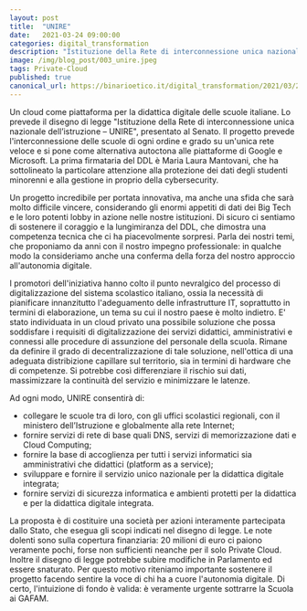 ```yaml
---
layout: post
title:  "UNIRE"
date:   2021-03-24 09:00:00
categories: digital_transformation
description: "Istituzione della Rete di interconnessione unica nazionale dell’istruzione"
image: /img/blog_post/003_unire.jpeg
tags: Private-Cloud
published: true
canonical_url: https://binarioetico.it/digital_transformation/2021/03/24/unire/
---
```


Un cloud come piattaforma per la didattica digitale delle scuole italiane. Lo prevede il disegno di legge "Istituzione della Rete di interconnessione unica nazionale dell’istruzione – UNIRE", presentato al Senato. Il progetto prevede l'interconnessione delle scuole di ogni ordine e grado su un'unica rete veloce e si pone come alternativa autoctona alle piattaforme di Google e Microsoft. La prima firmataria del DDL è Maria Laura Mantovani, che ha sottolineato la particolare attenzione alla protezione dei dati degli studenti minorenni e alla gestione in proprio della cybersecurity.

Un progetto incredibile per portata innovativa, ma anche una sfida che sarà molto difficile vincere, considerando gli enormi appetiti di dati dei Big Tech e le loro potenti lobby in azione nelle nostre istituzioni. Di sicuro ci sentiamo di sostenere il coraggio e la lungimiranza del DDL, che dimostra una competenza tecnica che ci ha piacevolmente sorpresi. Parla dei nostri temi, che proponiamo da anni con il nostro impegno professionale: in qualche modo la consideriamo anche una conferma della forza del nostro approccio all'autonomia digitale.

I promotori dell'iniziativa hanno colto il punto nevralgico del processo di digitalizzazione del sistema scolastico italiano, ossia la necessità di pianificare innanzitutto l'adeguamento delle infrastrutture IT, soprattutto in termini di elaborazione, un tema su cui il nostro paese è molto indietro. E' stato individuata in un cloud privato una possibile soluzione che possa soddisfare i requisiti di digitalizzazione dei servizi didattici, amministrativi e connessi alle procedure di assunzione del personale della scuola. Rimane da definire il grado di decentralizzazione di tale soluzione, nell'ottica di una adeguata distribizione capillare sul territorio, sia in termini di hardware che di competenze. Si potrebbe così differenziare il rischio sui dati, massimizzare la continuità del servizio e minimizzare le latenze.

Ad ogni modo, UNIRE consentirà di:

- collegare le scuole tra di loro, con gli uffici scolastici regionali, con il ministero dell’Istruzione e globalmente alla rete Internet;
- fornire servizi di rete di base quali DNS, servizi di memorizzazione dati e Cloud Computing;
- fornire la base di accoglienza per tutti i servizi informatici sia amministrativi che didattici (platform as a service);
- sviluppare e fornire il servizio unico nazionale per la didattica digitale integrata;
- fornire servizi di sicurezza informatica e ambienti protetti per la didattica e per la didattica digitale integrata.

La proposta è di costituire una società per azioni interamente partecipata dallo Stato, che esegua gli scopi indicati nel disegno di legge. Le note dolenti sono sulla copertura finanziaria: 20 milioni di euro ci paiono veramente pochi, forse non sufficienti neanche per il solo Private Cloud. Inoltre il disegno di legge potrebbe subire modifiche in Parlamento ed essere snaturato. Per questo motivo riteniamo importante sostenere il progetto facendo sentire la voce di chi ha a cuore l'autonomia digitale. Di certo, l'intuizione di fondo è valida: è veramente urgente sottrarre la Scuola ai GAFAM.
